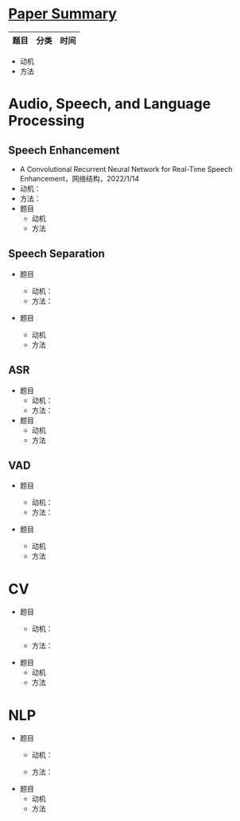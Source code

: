 # [Paper Summary](https://github.com/FeiF-i/Record/blob/main/Paper-Summary.md)



| 题目 | 分类 | 时间 |
| :--- | ---- | ---- |

* 动机
* 方法

# Audio, Speech, and Language Processing

##  Speech Enhancement

-  A Convolutional Recurrent Neural Network for Real-Time Speech Enhancement，网络结构，2022/1/14
  - 动机：
  - 方法：
- 题目
	- 动机
	- 方法


## Speech Separation

- 题目
	- 动机：
	
	* 方法：
- 题目
	- 动机
	- 方法

## ASR

- 题目
	- 动机：
	- 方法：
- 题目
	- 动机
	- 方法
## VAD

- 题目
	- 动机：
	
	* 方法：
- 题目
	- 动机
	- 方法


# CV
- 题目
	- 动机：
	
	- 方法：
- 题目
	- 动机
	- 方法
# NLP
- 题目
	- 动机：
	
	- 方法：
- 题目
	- 动机
	- 方法